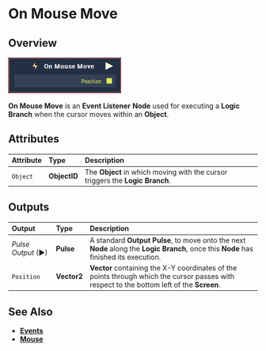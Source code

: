 # On Mouse Move

## Overview

![The On Mouse Move Node.](../../../.gitbook/assets/node-on-mouse-move.png)

**On Mouse Move** is an **Event Listener** **Node** used for executing a **Logic Branch** when the cursor moves within an **Object**.

## Attributes

| Attribute | Type | Description |
| :--- | :--- | :--- |
| `Object` | **ObjectID** | The **Object** in which moving with the cursor triggers the **Logic Branch**. |

## Outputs

| Output | Type | Description |
| :--- | :--- | :--- |
| _Pulse Output_ \(►\) | **Pulse** | A standard **Output Pulse**, to move onto the next **Node** along the **Logic Branch**, once this **Node** has finished its execution. |
| `Position` | **Vector2** | **Vector** containing the X-Y coordinates of the points through which the cursor passes with respect to the bottom left of the **Screen**. |

## See Also

* [**Events**](../)
* [**Mouse**](./)

